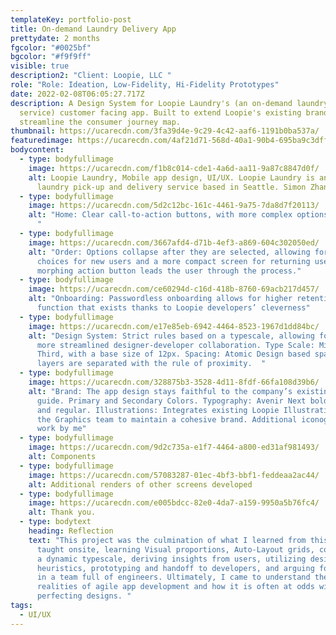 ```yaml
---
templateKey: portfolio-post
title: On-demand Laundry Delivery App
prettydate: 2 months
fgcolor: "#0025bf"
bgcolor: "#f9f9ff"
visible: true
description2: "Client: Loopie, LLC "
role: "Role: Ideation, Low-Fidelity, Hi-Fidelity Prototypes"
date: 2022-02-08T06:05:27.717Z
description: A Design System for Loopie Laundry's (an on-demand laundry delivery
  service) customer facing app. Built to extend Loopie's existing brand and
  streamline the consumer journey map.
thumbnail: https://ucarecdn.com/3fa39d4e-9c29-4c42-aaf6-1191b0ba537a/
featuredimage: https://ucarecdn.com/4af21d71-568d-40a1-90b4-695ba9c3dff0/
bodycontent:
  - type: bodyfullimage
    image: https://ucarecdn.com/f1b8c014-cde1-4a6d-aa11-9a87c8847d0f/
    alt: Loopie Laundry, Mobile app design, UI/UX. Loopie Laundry is an on-demand
      laundry pick-up and delivery service based in Seattle. Simon Zhang 2021
  - type: bodyfullimage
    image: https://ucarecdn.com/5d2c12bc-161c-4461-9a75-7da8d7f20113/
    alt: "Home: Clear call-to-action buttons, with more complex options hidden away.
      "
  - type: bodyfullimage
    image: https://ucarecdn.com/3667afd4-d71b-4ef3-a869-604c302050ed/
    alt: "Order: Options collapse after they are selected, allowing for descriptive
      choices for new users and a more compact screen for returning users. A
      morphing action button leads the user through the process."
  - type: bodyfullimage
    image: https://ucarecdn.com/ce60294d-c16d-418b-8760-69acb217d457/
    alt: "Onboarding: Passwordless onboarding allows for higher retention rate, a
      function that exists thanks to Loopie developers’ cleverness"
  - type: bodyfullimage
    image: https://ucarecdn.com/e17e85eb-6942-4464-8523-1967d1dd84bc/
    alt: "Design System: Strict rules based on a typescale, allowing for faster and
      more streamlined designer-developer collaboration. Type Scale: Minor
      Third, with a base size of 12px. Spacing: Atomic Design based spacing —
      layers are separated with the rule of proximity.  "
  - type: bodyfullimage
    image: https://ucarecdn.com/328875b3-3528-4d11-8fdf-66fa108d39b6/
    alt: "Brand: The app design stays faithful to the company’s existing brand
      guide. Primary and Secondary Colors. Typography: Avenir Next bold, medium,
      and regular. Illustrations: Integrates existing Loopie Illustrations from
      the Graphics team to maintain a cohesive brand. Additional iconography
      work by me"
  - type: bodyfullimage
    image: https://ucarecdn.com/9d2c735a-e1f7-4464-a800-ed31af981493/
    alt: Components
  - type: bodyfullimage
    image: https://ucarecdn.com/57083287-01ec-4bf3-bbf1-feddeaa2ac44/
    alt: Additional renders of other screens developed
  - type: bodyfullimage
    image: https://ucarecdn.com/e005bdcc-82e0-4da7-a159-9950a5b76fc4/
    alt: Thank you.
  - type: bodytext
    heading: Reflection
    text: "T﻿his project was the culmination of what I learned from this job. I self
      taught onsite, learning Visual proportions, Auto-Layout grids, components,
      a dynamic typescale, deriving insights from users, utilizing design
      heuristics, prototyping and handoff to developers, and arguing for users
      in a team full of engineers. Ultimately, I came to understand the
      realities of agile app development and how it is often at odds with
      perfecting designs. "
tags:
  - UI/UX
---
```

